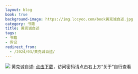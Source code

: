 ```yaml
---
layout: blog
book: true
background-image: https://img.locyoo.com/book黄克诚自述.jpg
category: 书籍
title: 黄克诚自述
tags:
- 书籍
- 传记
redirect_from:
  - /2024/03/黄克诚自述/
---
```

![](https://img.locyoo.com/book黄克诚自述.jpg)
黄克诚自述: <a name = "ref1" href="https://url18.ctfile.com/f/50983618-1045048480-f01dbc?p=3619">点击下载</a>，访问密码请点击右上方“关于”自行查看
